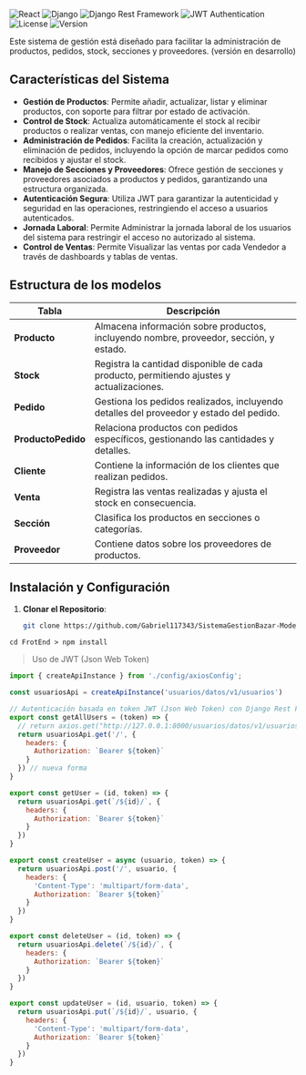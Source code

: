 ![React](https://img.shields.io/badge/React-18.2.0-blue.svg?style=flat-square)
![Django](https://img.shields.io/badge/Django-4.2.0-green.svg?style=flat-square)
![Django Rest Framework](https://img.shields.io/badge/DRF-3.14.0-red.svg?style=flat-square)
![JWT Authentication](https://img.shields.io/badge/Auth-JWT-brightgreen.svg?style=flat-square)
![License](https://img.shields.io/badge/License-MIT-blue.svg?style=flat-square)
![Version](https://img.shields.io/badge/Version-1.8-orange.svg?style=flat-square)


Este sistema de gestión está diseñado para facilitar la administración de productos, pedidos, stock, secciones y proveedores.
(versión en desarrollo)

## Características del Sistema

- **Gestión de Productos**: Permite añadir, actualizar, listar y eliminar productos, con soporte para filtrar por estado de activación.
- **Control de Stock**: Actualiza automáticamente el stock al recibir productos o realizar ventas, con manejo eficiente del inventario.
- **Administración de Pedidos**: Facilita la creación, actualización y eliminación de pedidos, incluyendo la opción de marcar pedidos como recibidos y ajustar el stock.
- **Manejo de Secciones y Proveedores**: Ofrece gestión de secciones y proveedores asociados a productos y pedidos, garantizando una estructura organizada.
- **Autenticación Segura**: Utiliza JWT para garantizar la autenticidad y seguridad en las operaciones, restringiendo el acceso a usuarios autenticados.
- **Jornada Laboral**: Permite Administrar la jornada laboral de los usuarios del sistema para restringir el acceso no autorizado al sistema.
- **Control de Ventas**: Permite Visualizar las ventas por cada Vendedor a través de dashboards y tablas de ventas.

## Estructura de los modelos

| Tabla           | Descripción                                            |
|-----------------|--------------------------------------------------------|
| **Producto**    | Almacena información sobre productos, incluyendo nombre, proveedor, sección, y estado. |
| **Stock**       | Registra la cantidad disponible de cada producto, permitiendo ajustes y actualizaciones. |
| **Pedido**      | Gestiona los pedidos realizados, incluyendo detalles del proveedor y estado del pedido. |
| **ProductoPedido** | Relaciona productos con pedidos específicos, gestionando las cantidades y detalles. |
| **Cliente**     | Contiene la información de los clientes que realizan pedidos. |
| **Venta**       | Registra las ventas realizadas y ajusta el stock en consecuencia. |
| **Sección**     | Clasifica los productos en secciones o categorías.    |
| **Proveedor**   | Contiene datos sobre los proveedores de productos.   |

## Instalación y Configuración

1. **Clonar el Repositorio**:
   ```bash
   git clone https://github.com/Gabriel117343/SistemaGestionBazar-Moderno2024

  ```
  cd FrotEnd > npm install 
  ````


> Uso de JWT (Json Web Token)
```javascript
import { createApiInstance } from './config/axiosConfig';

const usuariosApi = createApiInstance('usuarios/datos/v1/usuarios')

// Autenticación basada en token JWT (Json Web Token) con Django Rest Framework (DRF) y React
export const getAllUsers = (token) => {
  // return axios.get("http://127.0.0.1:8000/usuarios/datos/v1/usuarios/") // anterior
  return usuariosApi.get('/', {
    headers: {
      Authorization: `Bearer ${token}`
    }
  }) // nueva forma
}

export const getUser = (id, token) => {
  return usuariosApi.get(`/${id}/`, {
    headers: {
      Authorization: `Bearer ${token}`
    }
  })
}

export const createUser = async (usuario, token) => {
  return usuariosApi.post('/', usuario, {
    headers: {
      'Content-Type': 'multipart/form-data',
      Authorization: `Bearer ${token}`
    }
  })
}

export const deleteUser = (id, token) => {
  return usuariosApi.delete(`/${id}/`, {
    headers: {
      Authorization: `Bearer ${token}`
    }
  })
}

export const updateUser = (id, usuario, token) => {
  return usuariosApi.put(`/${id}/`, usuario, {
    headers: {
      'Content-Type': 'multipart/form-data',
      Authorization: `Bearer ${token}`
    }
  })
}
